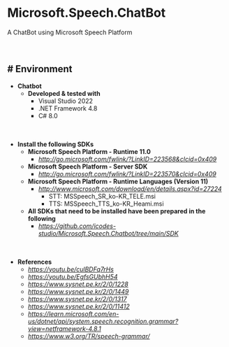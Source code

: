 # Microsoft.Speech.ChatBot

A ChatBot using Microsoft Speech Platform

　

## # Environment

- **Chatbot**
    - **Developed & tested with**
        - Visual Studio 2022
        - .NET Framework 4.8
        - C# 8.0


　

- **Install the following SDKs**
    - **Microsoft Speech Platform - Runtime 11.0**
        - *http://go.microsoft.com/fwlink/?LinkID=223568&clcid=0x409*
    - **Microsoft Speech Platform - Server SDK**
        - *http://go.microsoft.com/fwlink/?LinkID=223570&clcid=0x409*
    - **Microsoft Speech Platform - Runtime Languages (Version 11)**
        - *http://www.microsoft.com/download/en/details.aspx?id=27224*
            - STT: MSSpeech_SR_ko-KR_TELE.msi
            - TTS: MSSpeech_TTS_ko-KR_Heami.msi
    - **All SDKs that need to be installed have been prepared in the following**
        - *https://github.com/icodes-studio/Microsoft.Speech.Chatbot/tree/main/SDK*


　

- **References**
    - *https://youtu.be/culBDFq7rHs*
    - *https://youtu.be/EgfsGUbhH54*
    - *https://www.sysnet.pe.kr/2/0/1228*
    - *https://www.sysnet.pe.kr/2/0/1449*
    - *https://www.sysnet.pe.kr/2/0/1317*
    - *https://www.sysnet.pe.kr/2/0/11412*
    - *https://learn.microsoft.com/en-us/dotnet/api/system.speech.recognition.grammar?view=netframework-4.8.1*
    - *https://www.w3.org/TR/speech-grammar/*
    
